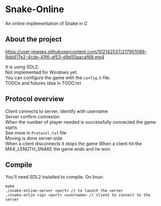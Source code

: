# Snake-Online
An online implementation of Snake in C

## About the project

https://user-images.githubusercontent.com/102142537/217951089-9dd417e2-4cde-41f6-af53-d9d55aacaf68.mp4

It is using SDL2.  
Not implemented for Windows yet.  
You can configure the game with the `config.h` file.  
TODOs and futures idea in TODO.txt

## Protocol overview
Client connects to server, identify with username  
Server confirm connexion  
When the number of player needed is successfully connected the game starts  
See more in `Protocol.txt` file  
Moving is done server-side  
When a client disconnects it stops the game
When a client hit the MAX_LENGTH_SNAKE the game ends and he won

## Compile
You'll need SDL2 installed to compile.
On linux:  

    make
    ./snake-online-server <port> // to launch the server
    ./snake-onlie <ip> <port> <username> // client to connect to the server
